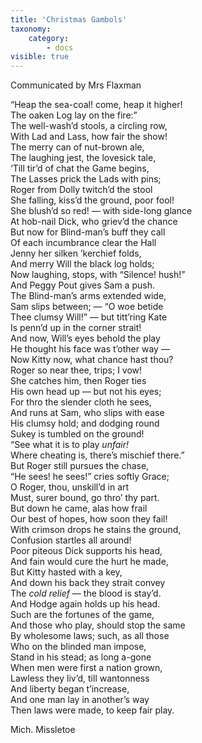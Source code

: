 ```yaml
---
title: 'Christmas Gambols'
taxonomy:
    category:
        - docs
visible: true
---
```


<div class="author">Communicated by Mrs Flaxman</div>

“Heap the sea-coal! come, heap it higher!  
The oaken Log lay on the fire:”  
The well-wash’d stools, a circling row,  
With Lad and Lass, how fair the show!  
The merry can of nut-brown ale,  
The laughing jest, the lovesick tale,  
‘Till tir’d of chat the Game begins,  
The Lasses prick the Lads with pins;  
Roger from Dolly twitch’d the stool  
She falling, kiss’d the ground, poor fool!  
She blush’d so red! — with side-long glance  
At hob-nail Dick, who griev’d the chance  
But now for Blind-man’s buff they call  
Of each incumbrance clear the Hall  
Jenny her silken ’kerchief folds,  
And merry Will the black log holds;  
Now laughing, stops, with “Silence! hush!”  
And Peggy Pout gives Sam a push.  
The Blind-man’s arms extended wide,  
Sam slips between; — “O woe betide  
Thee clumsy Will!” — but titt’ring Kate  
Is penn’d up in the corner strait!  
And now, Will’s eyes behold the play  
He thought his face was t’other way —  
Now Kitty now, what chance hast thou?  
Roger so near thee, trips; I vow!  
She catches him, then Roger ties  
His own head up — but not his eyes;  
For thro the slender cloth he sees,  
And runs at Sam, who slips with ease  
His clumsy hold; and dodging round  
Sukey is tumbled on the ground!  
“See what it is to play *unfair!*  
Where cheating is, there’s mischief there.”  
But Roger still pursues the chase,  
“He sees! he sees!” cries softly Grace;  
O Roger, thou, unskill’d in art  
Must, surer bound, go thro’ thy part.  
But down he came, alas how frail  
Our best of hopes, how soon they fail!  
With crimson drops he stains the ground,  
Confusion startles all around!  
Poor piteous Dick supports his head,  
And fain would cure the hurt he made,  
But Kitty hasted with a key,  
And down his back they strait convey  
The *cold relief* — the blood is stay’d.  
And Hodge again holds up his head.  
Such are the fortunes of the game,  
And those who play, should stop the same  
By wholesome laws; such, as all those  
Who on the blinded man impose,  
Stand in his stead; as long a-gone  
When men were first a nation grown,  
Lawless they liv’d, till wantonness  
And liberty began t’increase,  
And one man lay in another’s way  
Then laws were made, to keep fair play.

Mich. Missletoe